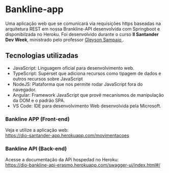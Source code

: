 # Bankline-app
Uma aplicação web que se comunicará via requisições https baseadas na arquitetura REST em nossa Brankline-API desenvolvida com Springboot e disponibilzada no Heroku. Foi desenvolvido durante o curso **II Santander Dev Week**, ministrado
pelo professor <a href="https://www.linkedin.com/in/glysns/" target="_blank">Gleyson Sampaio </a>.


## Tecnologias utilizadas


* JavaScript: Linguagem oficial para desenvolvimento web.
* TypeScript: Superset que adiciona recursos como tipagem de dados e outros recursos sobre JavaScript 
* NodeJS: Plataforma que nos permite rodar JavaScript fora do navegador.
* Angular: Framework JavaScript que provê mecanismos de manipulação da DOM e o padrão SPA.
* VS Code: IDE para desenvolvimento Web desenvolvida pela Microsoft.

### Bankline APP (Front-end)
Veja e utilize a aplicação web:<br> 
https://dio-santander-app.herokuapp.com/movimentacoes

### Bankline API (Back-end)
Acesse a documentação da APi hospedad no Heroku: <br>
https://dio-bankline-api-erasmo.herokuapp.com/swagger-ui/index.html#/




